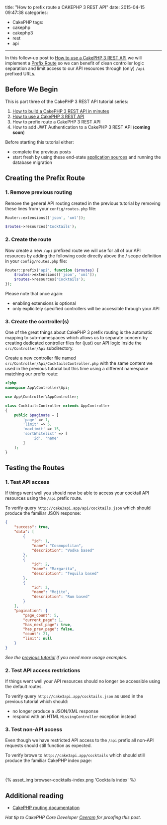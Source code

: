 title: "How to prefix route a CAKEPHP 3 REST API"
date: 2015-04-15 09:47:38
categories:
- CakePHP
tags:
- cakephp
- cakephp3
- rest
- api
---
In this follow-up post to
[How to use a CakePHP 3 REST API](/2015/04/how-to-use-a-cakephp-3-rest-api/)
we will implement a
[Prefix Route](http://book.cakephp.org/3.0/en/development/routing.html#prefix-routing)
so we can benefit of clean controller logic separation and limit access
to our API resources through (only) ``/api`` prefixed URLs.

## Before We Begin

This is part three of the CakePHP 3 REST API tutorial series:

1. [How to build a CakePHP 3 REST API in minutes](/2015/04/how-to-build-a-cakephp-3-rest-api-in-minutes/)
2. [How to use a CakePHP 3 REST API](/2015/04/how-to-use-a-cakephp-3-rest-api/)
3. How to prefix route a CakePHP 3 REST API
4. How to add JWT Authentication to a CakePHP 3 REST API (**coming soon**)

Before starting this tutorial either:

+ complete the previous posts
+ start fresh by using these end-state [application sources](http://todo.com) and running the
database migration

## Creating the Prefix Route

### 1. Remove previous routing

Remove the general API routing created in the previous tutorial by removing these lines from your
``config/routes.php`` file:

```php
Router::extensions(['json', 'xml']);
```

```php
$routes->resources('Cocktails');
```

### 2. Create the route

Now create a new ``/api`` prefixed route we will use for all of our API resources by adding the
following code directly above the / scope definition in your ``config/routes.php`` file:

```php
Router::prefix('api', function ($routes) {
    $routes->extensions(['json', 'xml']);
    $routes->resources('Cocktails');
});
```

Please note that once again:

+ enabling extensions is optional
+ only explicitely specified controllers will be accessible through your API

### 3. Create the controller(s)

One of the great things about CakePHP 3 prefix routing is the automatic mapping to sub-namespaces 
which allows us to separate concern by creating dedicated controller files for (just) our API logic
inside the ``src/Controller/Api`` subdirectory.

Create a new controller file named ``src/Controller/Api/CocktailsController.php`` with the
same content we used in the previous tutorial but this time using a different namespace matching
our prefix route:

```php
<?php
namespace App\Controller\Api;

use App\Controller\AppController;

class CocktailsController extends AppController
{
    public $paginate = [
        'page' => 1,
        'limit' => 5,
        'maxLimit' => 15,
        'sortWhitelist' => [
            'id', 'name'
        ]
    ];
}
```

## Testing the Routes

### 1. Test API access

If things went well you should now be able to access your cocktail API resources using the ``/api``
prefix route.

To verify query ``http://cake3api.app/api/cocktails.json`` which should produce the familiar JSON
response:

```json
{
    "success": true,
    "data": [
        {
            "id": 1,
            "name": "Cosmopolitan",
            "description": "Vodka based"
        },
        {
            "id": 2,
            "name": "Margarita",
            "description": "Tequila based"
        },
        {
            "id": 3,
            "name": "Mojito",
            "description": "Rum based"
        }
    ],
    "pagination": {
        "page_count": 5,
        "current_page": 1,
        "has_next_page": true,
        "has_prev_page": false,
        "count": 21,
        "limit": null
    }
}
```

<em>See the [previous tutorial](/2015/04/how-to-use-a-cakephp-3-rest-api/) if you need more usage examples.</em>

### 2. Test API access restrictions

If things went well your API resources should no longer be accessible using the default routes.

To verify query ``http://cake3api.app/cocktails.json`` as used in the previous tutorial which 
should:

+ no longer produce a JSON/XML response
+ respond with an HTML ``MissingController`` exception instead

### 3. Test non-API access

Even though we have restricted API access to the ``/api`` prefix all non-API requests should still
function as expected.

To verify browe to ``http://cake3api.app/cocktails`` which should still produce the familiar
CakePHP index page:

<br />

{% asset_img browser-cocktails-index.png 'Cocktails index' %}

## Additional reading

+ [CakePHP routing documentation](http://book.cakephp.org/3.0/en/development/routing.html)

<em>Hat tip to CakePHP Core Developer [Ceeram](https://github.com/ceeram) for proofing this post.</em>
